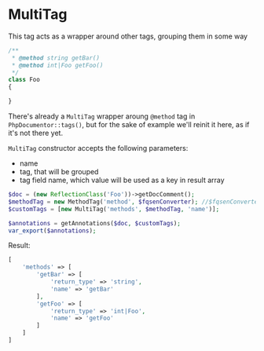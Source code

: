 MultiTag
===

This tag acts as a wrapper around other tags, grouping them in some way

```php
/**
 * @method string getBar()
 * @method int|Foo getFoo()
 */
class Foo
{

}
```

There's already a `MultiTag` wrapper aroung `@method` tag in `PhpDocumentor::tags()`, but for the sake of example we'll reinit it here, as if it's not there yet.

`MultiTag` constructor accepts the following parameters:

* name
* tag, that will be grouped
* tag field name, which value will be used as a key in result array

```php
$doc = (new ReflectionClass('Foo'))->getDocComment();
$methodTag = new MethodTag('method', $fqsenConverter); //$fqsenConverter can be specified or ommited
$customTags = [new MultiTag('methods', $methodTag, 'name')];

$annotations = getAnnotations($doc, $customTags);
var_export($annotations);
```

Result:

```php
[
    'methods' => [
        'getBar' => [
            'return_type' => 'string',
            'name' => 'getBar'
        ],
        'getFoo' => [
            'return_type' => 'int|Foo',
            'name' => 'getFoo'
        ]
    ]
]
```
